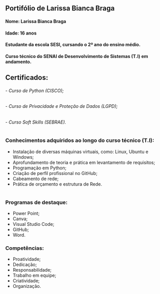 ## Portifólio de Larissa Bianca Braga
#### Nome: Larissa Bianca Braga
#### Idade: 16 anos
#### Estudante da escola SESI, cursando o 2º ano do ensino médio. 
#### Curso técnico do SENAI de Desenvolvimento de Sistemas (T.I) em andamento. 
## Certificados:
###### - Curso de Python (CISCO);
###### - Curso de Privacidade e Proteção de Dados (LGPD);
###### - Curso Soft Skills (SEBRAE).
#
### Conhecimentos adquiridos ao longo do curso técnico (T.I):
* Instalação de diversas máquinas virtuais, como: Linux, Ubuntu e Windows;
* Aprofundamento de teoria e prática em levantamento de requisitos;
* Programação em Python;
* Criação de perfil profissional no GitHub;
* Cabeamento de rede;
* Prática de orçamento e estrutura de Rede.
#
### Programas de destaque:
* Power Point;
* Canva;
* Visual Studio Code;
* GitHub;
* Word.
### Competências:
* Proatividade;
* Dedicação;
* Responsabilidade;
* Trabalho em equipe;
* Criatividade;
* Organização.
